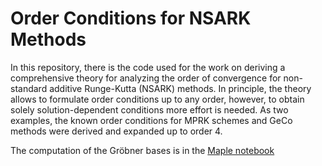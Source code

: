 # Order Conditions for NSARK Methods

In this repository, there is the code used for the work on deriving a comprehensive theory for analyzing the order of convergence for non-standard additive Runge-Kutta (NSARK) methods. In principle, the theory allows to formulate order conditions up to any order, however, to obtain solely solution-dependent conditions more effort is needed. As two examples, the known order conditions for MPRK schemes and GeCo methods were derived and expanded up to order 4. 

The computation of the Gröbner bases is in the [Maple notebook](Notebooks/Gröbner_basis_computation.mw)
